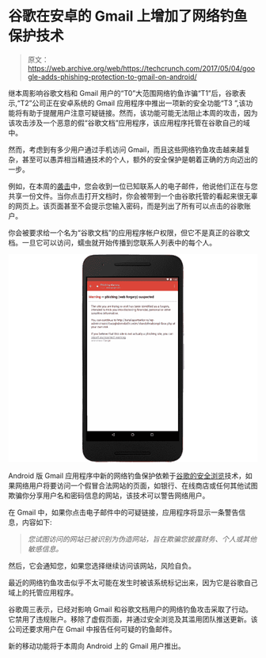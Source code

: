 # 谷歌在安卓的 Gmail 上增加了网络钓鱼保护技术

> 原文：<https://web.archive.org/web/https://techcrunch.com/2017/05/04/google-adds-phishing-protection-to-gmail-on-android/>

继本周影响谷歌文档和 Gmail 用户的“T0”大范围网络钓鱼诈骗“T1”后，谷歌表示,“T2”公司正在安卓系统的 Gmail 应用程序中推出一项新的安全功能“T3 ”,该功能将有助于提醒用户注意可疑链接。然而，该功能可能无法阻止本周的攻击，因为该攻击涉及一个恶意的假“谷歌文档”应用程序，该应用程序托管在谷歌自己的域中。

然而，考虑到有多少用户通过手机访问 Gmail，而且这些网络钓鱼攻击越来越复杂，甚至可以愚弄相当精通技术的个人，额外的安全保护是朝着正确的方向迈出的一步。

例如，在本周的[袭击](https://web.archive.org/web/20230123112008/https://techcrunch.com/2017/05/03/psa-this-google-doc-scam-is-spreading-fast-and-will-email-everyone-you-know/)中，您会收到一位已知联系人的电子邮件，他说他们正在与您共享一份文件。当你点击打开文档时，你会被带到一个由谷歌托管的看起来很无辜的网页上。该页面甚至不会提示您输入密码，而是列出了所有可以点击的谷歌账户。

你会被要求给一个名为“谷歌文档”的应用程序帐户权限，但它不是真正的谷歌文档。一旦它可以访问，蠕虫就开始传播到您联系人列表中的每个人。

![](img/67efd53e6ee52b02f90f9c7fe80fe32e.png)

Android 版 Gmail 应用程序中新的网络钓鱼保护依赖于[谷歌的安全浏览](https://web.archive.org/web/20230123112008/https://www.google.com/transparencyreport/safebrowsing/?hl=en)技术，如果网络用户将要访问一个假冒合法网站的页面，如银行、在线商店或任何其他试图欺骗你分享用户名和密码信息的网站，该技术可以警告网络用户。

在 Gmail 中，如果你点击电子邮件中的可疑链接，应用程序将显示一条警告信息，内容如下:

> *您试图访问的网站已被识别为伪造网站，旨在欺骗您披露财务、个人或其他敏感信息。*

然后，它会通知您，如果您选择继续访问该网站，风险自负。

最近的网络钓鱼攻击似乎不太可能在发生时被该系统标记出来，因为它是谷歌自己域上的托管应用程序。

谷歌周三表示，已经对影响 Gmail 和谷歌文档用户的网络钓鱼攻击采取了行动。它禁用了违规账户。移除了虚假页面，并通过安全浏览及其滥用团队推送更新。该公司还要求用户在 Gmail 中报告任何可疑的钓鱼邮件。

新的移动功能将于本周向 Android 上的 Gmail 用户推出。